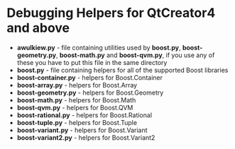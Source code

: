 # Debugging Helpers for QtCreator4 and above

* **awulkiew.py** - file containing utilities used by **boost.py**, **boost-geometry.py**, **boost-math.py** and **boost-qvm.py**, if you use any of these you have to put this file in the same directory
* **boost.py** - file containing helpers for all of the supported Boost libraries
* **boost-container.py** - helpers for Boost.Container
* **boost-array.py** - helpers for Boost.Array
* **boost-geometry.py** - helpers for Boost.Geometry
* **boost-math.py** - helpers for Boost.Math
* **boost-qvm.py** - helpers for Boost.QVM
* **boost-rational.py** - helpers for Boost.Rational
* **boost-tuple.py** - helpers for Boost.Tuple
* **boost-variant.py** - helpers for Boost.Variant
* **boost-variant2.py** - helpers for Boost.Variant2